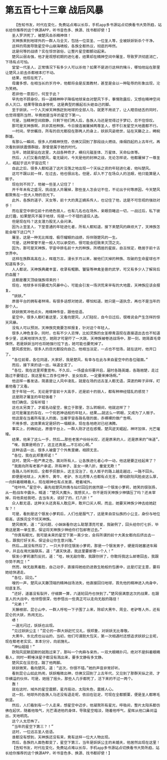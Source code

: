 # 第五百七十三章 战后风暴
        【告知书友，时代在变化，免费站点难以长存，手机app多书源站点切换看书大势所趋，站长给你推荐的这个换源APP，听书音色多、换源、找书都好使！】
       圣人罗洪死了，被楚风击杀精神体！
       天神族来到地球外的一群人马全灭，包括一位亚圣、一位圣人等，全被妖妖斩杀个干净。
       这样的局面导致星空中山崩海啸般，各族全都热议，彻底的哗然。
       这是何等的战绩？实在惊世骇俗，让整片星空都颤动起来。
       楚风以弱击强，他才是观想初期的进化者，结果却在精神空间中屠圣，导致罗洪彻底消亡，下场有点可怕。
       堂堂一代圣人，正常情况下有多少人可以杀他？如果不是进行这样的赌斗，哪怕他站在那里让楚风上前去杀都根本打不动。
       结果，他现在死了。
       毋庸多想，在相当长的岁月中，他都将会是反面教材，甚至是会以一种耻辱的形象出现，沦为笑柄。
       若非他一意孤行，何至于此？
       早先他不顾身份，将一道精神种子降临地球亲自对楚风下手，事情败露后，又想在精神空间杀人灭口，结果导致自身惨死，这是典型的搬起石头砸自己的脚。
       至于妖妖，一个人灭掉天神族赶到地球的全部人马，就更不用说了，让人瞠目结舌的同时，也觉得理所当然，毕竟她是当年的星空下第一。
       可是，当精神空间寂静，只剩下他们两人后，各族人马还是觉得过于梦幻，忍不住惊叹。
       那可是天神族啊，并非其他种族，今日接连被屠掉两尊圣人，想不引发星空大地震都不行。
       一时间，举世瞩目，所有的目光都投在那两人的身上，妖妖风姿绝世，站在天藤之上，睥睨群雄。
       有那么一瞬间，很多人的精神恍惚，仿佛又回到了那段战火燃烧、烽烟四起的上古年代，再次看到妖妖震慑群敌，那曾是属于她的时代。
       当年，她就是站在这里，大战各种奇才，横扫元磁圣体、万星体、天命仙体等。
       然后，人们又看向楚风，毫无疑问，今天是他的封神之战，无论怎样说，他都屠掉了一尊圣人，崛起于这片宇宙边荒！
       自此之后，很多人都知道了这片没落之地出现一个天纵之资的年轻进化者，他叫楚风。
       这可不跟以前一样，在过去，他也很出名，但是，却入不了在场众人的法眼，他只能算是人贩子。
       现在则不同了，他被一些圣人记住了！
       开千年未有之盛况，挑战圣人并屠掉，那些圣人怎会记不住，不论出于何等原因，今天楚风都聚焦在一些大人物的目光下。
       此外，各族的道子、天女等，前十大的真正嫡系传人，也记住了他，这是不可忽视的强劲对手！
       而在星空中排位前十的绝色丽人，也有几名也在场外，亲眼目睹这一切，一战过后，私下彼此打趣，如果楚风不属于地球，将是一个不错的道侣人选。
       但是现在吗？这支潜力股无人会问津。
       因为上至圣人，下至普通的年轻进化者，所有人都知道，接下来楚风的麻烦大了，天神族怎能会咽下这口气？
       屠圣，这是一种无比辉煌、极尽耀眼的战绩，将伴随楚风的一生。
       可是，这种荣誉不是一般人可以承受的，很可能会招致来灭顶之灾。
       因为，那可是天神族，宇宙中排名前十大的种族，所栖居的星辰，自古恒定，稳居于前十古世界中。
       这样在族群高高在上，辉煌万古，漫长岁月以来，被他们灭掉的种族、攻破的生命星球也不知道有多少。
       人人都说，天神族典藏丰富，收录有鲲鹏、饕餮等神禽圣兽的武学，可又有多少人了解背后的血腥？
       这都是覆灭顶级强族得来的！
       现在，地球多半将要成为风暴中心，可能会引发一场洪荒来罕有的大地震，天神族应该会报复。
       “妖妖。”
       原兽平台的拥有者林琦，有很多话想对她说，哪怕知道，她只是一道执念，再也不是当年的那个人。
       妖妖微笑冲他点头，用精神传音，跟他低语。
       星空中，很多人都盯着这里，又看向楚风，人们轻叹，自今日过后，很难说会产生怎样的惊天风暴。
       没有人可以预测，天神族究竟要怎样报复，针对这个年轻人。
       很多人神色复杂，同时，也有不少人忌惮，比如灵族的女圣穆青涵现在直接退出去也不知道多少里，远离地球外太空，她刚才可是吓了一大跳，天神族被卷进战场中，那一刻，她简直毛骨悚然，若是妖妖当时也将她强行拉下去，她可能也要死掉了。
       楚风感觉到，很多人的目光都投向自己，他相当淡定，一点也不怯场，就在这时，他开口了。
       “各位前辈，各位同道，大家好，我是楚风，有幸与在此与来自星空中的各位碰面。”
       而后，接下来的话一出，味道全变了。
       “各位，我在这里郑重宣布，不久后，一场盛会将要开启，届时各路英雄，各路翘楚，走过路过不要错过，我这里有二百多位神子、圣女拍卖，一定要来捧场啊。”
       他这样一番发话，简直是让人风中凌乱，就是在场的远古圣人都无语，深邃的眸子异样，盯着他看了又看。
       至于年轻一代，无论是宇宙前十大高手，还是前十的丽人，都有种神经错乱的感觉？
       这是刚才屠圣的年轻强者？
       他们确信，没有听错！
       这也太另类了，才威名动星空，傲立于那里，怎么转眼间，他就这样了？
       这可是屠圣的存在，一个宛若神话般的年轻人，结果……就这么一转眼，又成为了人贩子。
       他这是在当着所有圣人的面，当着宇宙各路名宿的面，赤裸裸的做广告啊。
       不用多想，这效果肯定是好的一塌糊涂，现在各地绝对已经沸腾。
       事实上，的确如此，原兽平台上，一群人刚才还在感慨，楚风逆天崛起，神环加体，光芒璀璨。
       结果，他来了这么一手，然后……那些老客户纷纷长叹，还是原来的人，还是原来的“味道”。
       “唉，我算是明白了，这主还真是……不忘初心啊。”
       这种话语一出，很多人被雷了个外焦里嫩，相顾无言。
       “各位，我在此郑重郑诺！”
       这时，楚风一脸严肃之色，面对所有人，让各族进化者心中一动，他这是要正经起来了？
       “我面向所有老客户承诺，所有神子、圣女一律八折，童叟无欺！”
       各路人马听到后，全都手抚额头，这主没治了，在人贩子的路上越走越远，一路不回头。
       即便是地球上，大黑牛、黄牛、老驴、东北虎等人也都有点无言，哪怕欧阳风脸皮这么厚，一向斜着眼睛看人，现在眼神也有点发直，瞪着域外。
       “哇咔咔。”星空中，最先给楚风热情与灿烂回应的居然是一个银发小萝莉，她笑的很张扬，从一脸战车中露头，喊道：“楚风大魔头，我想买人，你不是将天神族少神镇压了吗？还未宰掉，将他卖给我吧，去当车夫，说好了的，打八折！”
       众人都无语，这种关头还真有人敢应声，敢开口买人啊，而且，她要天神族少神去给她赶车？！
       可是，看到是这个银发小萝莉后，人们也是服气了，这是来自亚仙族的小公主，身份与地位极高，该族完全不怵天神族。
       楚风微笑，道：“没问题，小妹妹看你这么聪慧漂亮可爱，我破例了，回头给你打七折，毕竟这是第一单生意，保证将天神族少神给你打包邮寄过去。”
       “你真有眼光，我可是未来的星空下第一美少女，会将所谓的前十大美女都向后挤出去一名，跟我打好关系，保证会让你生意兴隆。”
       然后……就没有然后了，一只大手抓住银发小萝莉，那是一个银发男子，硬是将她塞进车厢中，并且在用光脑联系，道：“通天快递，我这里要邮寄一个人！”
       银发小萝莉激烈反抗，道：“哇，映无敌你敢，我跟你拼了，你敢将我这么邮寄回去，我跟你势不两立！”
       然而，映无敌黑着脸，自己动手，直接将她给扔进救生舱般的包裹中，这是打定主意，要将她给快递走。
       “各位，回见。”
       嗖的一声，楚风从天藤顶端的精神战场消失，他直接回归地球，首先他的精神进入肉身中，彻底复苏。
       “还好，道基没有裂开，仔细算一算，六道轮回丹也快到了。”楚风很满意这次的战果，在跟圣人的大战中，他领悟很深，他参悟出一些真正可以走向无敌的路径！
       “兄弟！”
       天藤根部，昆仑山中，一群人呼啦一下子围了上来，除却大黑牛、周全、老驴等人外，还有昆仑的大妖，热闹无比。
       哧！
       一道光闪过，妖妖也出现。
       “见过妖妖公主！”昆仑的一群大妖赶忙见礼，很郑重，对妖妖无比尊敬。
       大黑牛、东北虎也讪讪的，当初，他们可谓胆大包天，第一次相遇时还想追求妖妖公主呢，现在都老老实实、本本分分，向前施礼。
       “神仙姐姐！”
       欧阳风屁颠屁颠的就跑过来了，那叫一个肉麻与亲热，一双大眼睛扑闪，绝对不是斜着眼睛看人，同时一颗唾沫星子都没有溅出来，要多文静有多文静。
       楚风实在没忍住，踹了他两脚。
       妖妖微笑，看向楚风，道：“这次，你很不错。”她的声音非常好听。
       看到昆仑山如此热闹，妖妖略微出神，仿佛又回到了上古年代，又见到了那群天纵之资、才华横溢的伙伴。可是，她摇了摇头，那些人几乎都死了，活下来的不过一两个。
       轰！
       就在这时，域外的星空震颤，星月摇动，太阳失色，震撼人心。
       这一刻，地球外的各族人马还没有退走呢，依旧在驻足，可现在全都颤栗，便是圣人都寒毛倒竖。
       然后，人们看到有一个人走来，想星空中迈步，他凝聚所有星光，呼吸间，整片太阳系都仿佛在起伏，随着他吸气，光芒涌进他的身体，导致星空暗淡，随着他呼气，星辉从他口鼻间溢出，天地明亮。
       这个人太恐怖了。
       “当年的星空下第三？！”
       这时，一位远古圣人低语。
       谁都没有想到，天神族还没有来，竟有这样一位大人物出现。
       而后，各族的人面色都变了，星空下第三，当年是妖妖公主的未婚夫，他居然出现在这里！
       【告知书友，时代在变化，免费站点难以长存，手机app多书源站点切换看书大势所趋，站长给你推荐的这个换源APP，听书音色多、换源、找书都好使！】